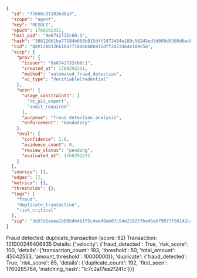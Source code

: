 ```json
{
  "id": "75668c31183bd8a3",
  "scope": "agent",
  "key": "RESULT",
  "epoch": 1760292231,
  "host_pid": "9e6742732c60:1",
  "hash": "38812661ba77184b668b915dff2473464e189c56245ed3d809d8360d6ed8592b",
  "cid": "QmV138812661ba77184b668b915dff2473464e189c56",
  "aicp": {
    "prov": {
      "issuer": "9e6742732c60:1",
      "created_at": 1760292231,
      "method": "automated_fraud_detection",
      "vc_type": "VerifiableCredential"
    },
    "ucon": {
      "usage_constraints": [
        "no_pii_export",
        "audit_required"
      ],
      "purpose": "fraud_detection_analysis",
      "enforcement": "mandatory"
    },
    "eval": {
      "confidence": 1.0,
      "evidence_count": 0,
      "review_status": "pending",
      "evaluated_at": 1760292231
    }
  },
  "sources": [],
  "edges": [],
  "metrics": {},
  "thresholds": {},
  "tags": [
    "fraud",
    "duplicate_transaction",
    "risk_critical"
  ],
  "sig": "3e57d1aeea1b80bdb4b1f5c4ee49ab87c54e216257be45eb79077f56142ca230"
}
```

Fraud detected: duplicate_transaction (score: 92)
Transaction: 121000246406835
Details: {'velocity': {'fraud_detected': True, 'risk_score': 100, 'details': {'transaction_count': 193, 'threshold': 50, 'total_amount': 45042533, 'amount_threshold': 10000000}}, 'duplicate': {'fraud_detected': True, 'risk_score': 85, 'details': {'duplicate_count': 192, 'first_seen': 1760285764, 'matching_hash': '1c7c2a17ea2f241c'}}}